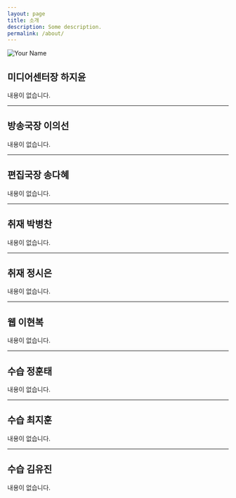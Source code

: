 ```yaml
---
layout: page
title: 소개
description: Some description.
permalink: /about/
---
```


<img itemprop="image" class="img-rounded" src="http://res.cloudinary.com/dm7h7e8xj/image/upload/c_fill,h_200,w_200/v1504971955/neo_ruqszk.jpg" alt="Your Name">

## 미디어센터장 하지윤

내용이 없습니다.
<hr/>

## 방송국장 이의선

내용이 없습니다.
<hr/>

## 편집국장 송다혜

내용이 없습니다.
<hr/>

## 취재 박병찬

내용이 없습니다.
<hr/>

## 취재 정시은

내용이 없습니다.
<hr/>

## 웹 이현복

내용이 없습니다.
<hr/>

## 수습 정훈태

내용이 없습니다.
<hr/>

## 수습 최지훈

내용이 없습니다.
<hr/>

## 수습 김유진

내용이 없습니다.
